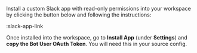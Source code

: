 Install a custom Slack app with read-only permissions into your workspace by clicking the button below and following the instructions:

:slack-app-link

Once installed into the workspace, go to **Install App** (under **Settings**) and **copy the Bot User OAuth Token**. You will need this in your source config.